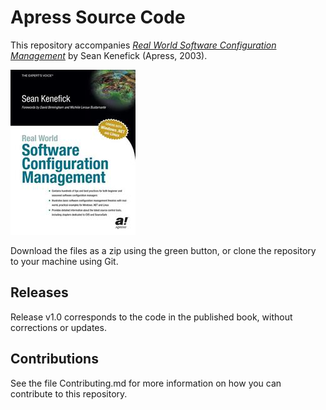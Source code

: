 # Apress Source Code

This repository accompanies [*Real World Software Configuration Management*](http://www.apress.com/9781590590652) by Sean Kenefick (Apress, 2003).

![Cover image](9781590590652.jpg)

Download the files as a zip using the green button, or clone the repository to your machine using Git.

## Releases

Release v1.0 corresponds to the code in the published book, without corrections or updates.

## Contributions

See the file Contributing.md for more information on how you can contribute to this repository.
